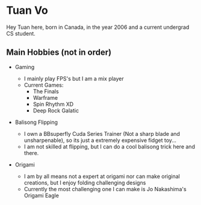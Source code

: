 # Tuan Vo

Hey Tuan here, born in Canada, in the year 2006 and a current undergrad CS student.

## Main Hobbies (not in order)

- Gaming
   - I mainly play FPS's but I am a mix player
   - Current Games:
      - The Finals
      - Warframe
      - Spin Rhythm XD
      - Deep Rock Galatic
        

- Balisong Flipping
   - I own a BBsuperfly Cuda Series Trainer (Not a sharp blade and unsharpenable), so its just a extremely expensive fidget toy...
   - I am not skilled at flipping, but I can do a cool balisong trick here and there. 

  
- Origami
   - I am by all means not a expert at origami nor can make original creations, but I enjoy folding challenging designs
   - Currently the most challenging one I can make is Jo Nakashima's Origami Eagle
     
